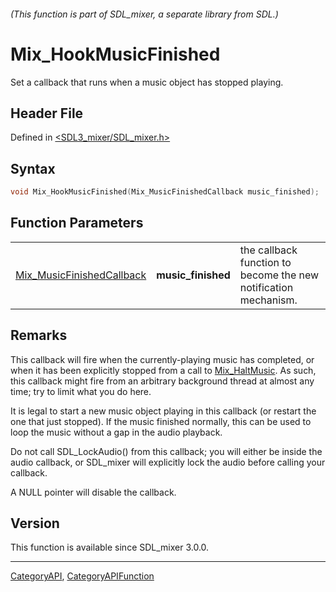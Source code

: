 ###### (This function is part of SDL_mixer, a separate library from SDL.)
# Mix_HookMusicFinished

Set a callback that runs when a music object has stopped playing.

## Header File

Defined in [<SDL3_mixer/SDL_mixer.h>](https://github.com/libsdl-org/SDL_mixer/blob/main/include/SDL3_mixer/SDL_mixer.h)

## Syntax

```c
void Mix_HookMusicFinished(Mix_MusicFinishedCallback music_finished);
```

## Function Parameters

|                                                        |                    |                                                                 |
| ------------------------------------------------------ | ------------------ | --------------------------------------------------------------- |
| [Mix_MusicFinishedCallback](Mix_MusicFinishedCallback) | **music_finished** | the callback function to become the new notification mechanism. |

## Remarks

This callback will fire when the currently-playing music has completed, or
when it has been explicitly stopped from a call to
[Mix_HaltMusic](Mix_HaltMusic). As such, this callback might fire from an
arbitrary background thread at almost any time; try to limit what you do
here.

It is legal to start a new music object playing in this callback (or
restart the one that just stopped). If the music finished normally, this
can be used to loop the music without a gap in the audio playback.

Do not call SDL_LockAudio() from this callback; you will either be inside
the audio callback, or SDL_mixer will explicitly lock the audio before
calling your callback.

A NULL pointer will disable the callback.

## Version

This function is available since SDL_mixer 3.0.0.

----
[CategoryAPI](CategoryAPI), [CategoryAPIFunction](CategoryAPIFunction)

